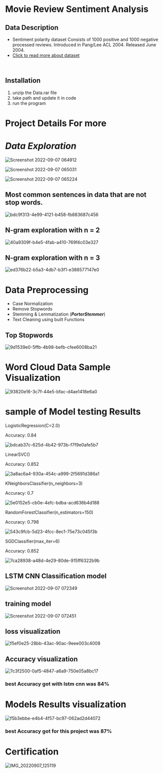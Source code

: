 # Movie Review Sentiment Analysis

## Data Description
<ul>
<li>  Sentiment polarity dataset Consists of 1000 positive and 1000 negative processed reviews. Introduced in Pang/Lee ACL 2004. Released June 2004. </li>

  <li><a href="https://www.cs.cornell.edu/people/pabo/movie-review-data/poldata.README.2.0.txt">Click to read more about dataset</a></li>
</ul>
<br>

## Installation
<ol>
  <li>unzip the Data.rar file</li>
  <li>take path and update it in code</li>
  <li>run the program</li>
  </ol>
  
#                   Project Details For more  
# ***Data Exploration***
![Screenshot 2022-09-07 064912](https://user-images.githubusercontent.com/67934296/188791240-4ecb2947-c390-42f1-a26a-f29666de939e.png)

![Screenshot 2022-09-07 065031](https://user-images.githubusercontent.com/67934296/188791361-68f08da9-8778-4081-9126-91ddb4542074.png)

![Screenshot 2022-09-07 065224](https://user-images.githubusercontent.com/67934296/188791565-42cadaf2-fedb-4802-867f-72973bb28c1e.png)

## Most common sentences in data that are not stop words.

![bdc9f313-4e99-4121-b458-fb883687c456](https://user-images.githubusercontent.com/67934296/188792436-a24ca5df-4cff-4a7b-b767-b543750bb699.png)

## N-gram exploration with n = 2
![40a9309f-b4e5-4fab-a410-769f4c03e327](https://user-images.githubusercontent.com/67934296/188792481-a91a18e9-76b0-4127-b483-510f8c86ffbf.png)
## N-gram exploration with n = 3
![ed376b22-b5a3-4db7-b3f1-e388577147e0](https://user-images.githubusercontent.com/67934296/188792511-f527b5a2-1cd2-4684-9b57-bec641030da9.png)

# Data Preprocessing
* Case Normalization
* Remove Stopwords
* Stemming & Lemmatization (***PorterStemmer***)
* Text Cleaning using built Functions


## Top Stopwords
![9d1539e0-5ffb-4b98-befb-cfee6008ba21](https://user-images.githubusercontent.com/67934296/188792799-a172550e-edb1-4599-be59-c0e16b3486de.png)

# Word Cloud Data Sample Visualization
![93820e16-3c7f-44e5-bfac-d4ae1418e6a0](https://user-images.githubusercontent.com/67934296/188793458-02095c65-a9c1-4b20-92f9-0aee105814fd.png)

# sample of Model testing Results
  LogisticRegression(C=2.0)
  
  Accuracy:  0.84
  
  ![bdcab37c-625d-4b42-973b-f7f9e0afe5b7](https://user-images.githubusercontent.com/67934296/188793816-5b998841-04f5-4f38-a0fa-55b1266c0930.png)

LinearSVC()

Accuracy:  0.852

![3a8ac6a4-930a-454c-a999-2f5691d386a1](https://user-images.githubusercontent.com/67934296/188794118-c4dd6907-60b1-471b-9e57-df0696c4c3d2.png)

KNeighborsClassifier(n_neighbors=3)

Accuracy:  0.7

![5e0152e5-cb0e-4efc-bdba-acd636b4d188](https://user-images.githubusercontent.com/67934296/188794918-95a5e451-affb-4ce4-9cba-440ba1da45ab.png)

RandomForestClassifier(n_estimators=150)

Accuracy:  0.798

![543c9fcb-5d23-4fcc-8ec1-75e73c045f3b](https://user-images.githubusercontent.com/67934296/188794983-13922e9f-e59f-4d83-aa6f-a00059919e65.png)

SGDClassifier(max_iter=6)

Accuracy:  0.852

![7ca28938-a48d-4e29-80de-915ff6322b9b](https://user-images.githubusercontent.com/67934296/188795045-096f8372-90ef-48b6-a701-845cd3a9f607.png)

## LSTM CNN Classification model
![Screenshot 2022-09-07 072349](https://user-images.githubusercontent.com/67934296/188795388-caab8548-67cd-41f9-87eb-e3c9039a4bce.png)
## training model
![Screenshot 2022-09-07 072451](https://user-images.githubusercontent.com/67934296/188795503-64042c3a-5aa7-4e3e-8ae5-2ab4ca37bb03.png)
## loss visualization
![f5ef0e25-28bb-43ac-90ac-9eee003c4008](https://user-images.githubusercontent.com/67934296/188795659-ff143dde-8ce5-496c-82e9-22fe704a5751.png)
## Accuracy visualization
![7c3f2500-0af5-4847-a6a9-750e05a8bc17](https://user-images.githubusercontent.com/67934296/188795763-91468692-cedc-4011-b1c3-25ea0298dbae.png)
### best Accuracy got with lstm cnn was 84%
# Models Results visualization
![f5b3ebbe-e4b4-4f57-bc97-062ad2d44072](https://user-images.githubusercontent.com/67934296/188795915-43d0c8dc-33fc-4692-8fc2-c4cbe3409065.png)
### best Accuracy got for this project was 87%
# Certification
![IMG_20220907_125119](https://user-images.githubusercontent.com/67934296/188865245-57f9beb7-c85b-4b81-9931-9cf32683cbba.jpg)


